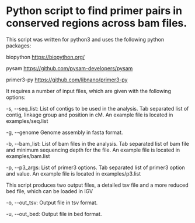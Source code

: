 # Python script to find primer pairs in conserved regions across bam files.

This script was written for python3 and uses the following python packages:

biopython https://biopython.org/

pysam https://github.com/pysam-developers/pysam

primer3-py https://github.com/libnano/primer3-py

It requires a number of input files, which are given with the following options:

  -s, --seq_list: List of contigs to be used in the analysis. Tab separated list of contig, linkage group and position in cM.
	An example file is located in examples/seq.list

  -g, --genome Genome assembly in fasta format.

  -b, --bam_list: List of bam files in the analysis. Tab separated list of bam file and minimum sequencing depth for the file.
	An example file is located in examples/bam.list

  -p, --p3_args: List of primer3 options. Tab separated list of primer3 option and value.
	An example file is located in examples/p3.list

This script produces two output files, a detailed tsv file and a more reduced bed file, which can be loaded in IGV

  -o, --out_tsv: Output file in tsv format.
  
  -u, --out_bed: Output file in bed format.  
